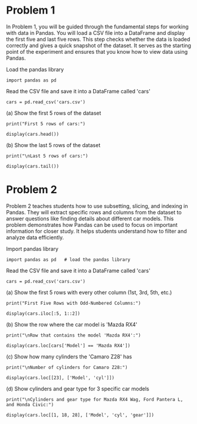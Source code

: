 # Problem 1
In Problem 1, you will be guided through the fundamental steps for working with data in Pandas. You will load a CSV file into a DataFrame and display the first five and last five rows. This step checks whether the data is loaded correctly and gives a quick snapshot of the dataset. It serves as the starting point of the experiment and ensures that you know how to view data using Pandas.

Load the pandas library
 
	import pandas as pd   


Read the CSV file and save it into a DataFrame called 'cars'
 
	cars = pd.read_csv('cars.csv')


(a) Show the first 5 rows of the dataset
 
	print("First 5 rows of cars:")
 
	display(cars.head())
 

(b) Show the last 5 rows of the dataset
 
	print("\nLast 5 rows of cars:")
 
	display(cars.tail())

# Problem 2
Problem 2 teaches students how to use subsetting, slicing, and indexing in Pandas. They will extract specific rows and columns from the dataset to answer questions like finding details about different car models. This problem demonstrates how Pandas can be used to focus on important information for closer study. It helps students understand how to filter and analyze data efficiently.


Import pandas library
 
	import pandas as pd   # load the pandas library


Read the CSV file and save it into a DataFrame called 'cars'
 
	cars = pd.read_csv('cars.csv')


(a) Show the first 5 rows with every other column (1st, 3rd, 5th, etc.)
 
	print("First Five Rows with Odd-Numbered Columns:")
 
	display(cars.iloc[:5, 1::2])
 

(b) Show the row where the car model is 'Mazda RX4'
 
	print("\nRow that contains the model 'Mazda RX4':")
 
	display(cars.loc[cars['Model'] == 'Mazda RX4'])


(c) Show how many cylinders the 'Camaro Z28' has
 
	print("\nNumber of cylinders for Camaro Z28:")
 
	display(cars.loc[[23], ['Model', 'cyl']])


(d) Show cylinders and gear type for 3 specific car models
 
	print("\nCylinders and gear type for Mazda RX4 Wag, Ford Pantera L, and Honda Civic:")
 
	display(cars.loc[[1, 18, 28], ['Model', 'cyl', 'gear']])
